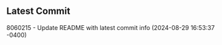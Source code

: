 
## Latest Commit
8060215 - Update README with latest commit info (2024-08-29 16:53:37 -0400) <Yunxi-Zhou>
